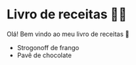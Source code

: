 # Livro de receitas :woman_cook:

Olá! Bem vindo ao meu livro de receitas :wave:

- Strogonoff de frango
- Pavê de chocolate